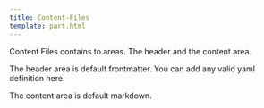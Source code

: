 ```yaml
---
title: Content-Files
template: part.html
---
```


Content Files contains to areas. The header and the content area.

The header area is default frontmatter. You can add any valid yaml definition here.

The content area is default markdown.